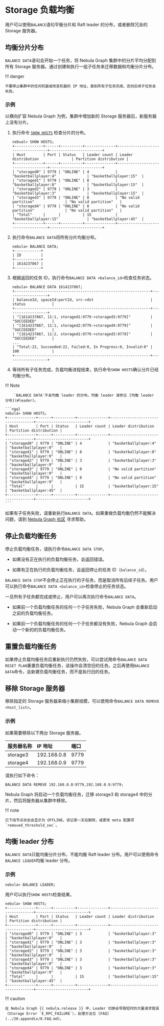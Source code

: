 # Storage 负载均衡

用户可以使用`BALANCE`语句平衡分片和 Raft leader 的分布，或者删除冗余的 Storage 服务器。

## 均衡分片分布

`BALANCE DATA`语句会开始一个任务，将 Nebula Graph 集群中的分片平均分配到所有 Storage 服务器。通过创建和执行一组子任务来迁移数据和均衡分片分布。

!!! danger

    不要停止集群中的任何机器或改变机器的 IP 地址，直到所有子任务完成，否则后续子任务会失败。

### 示例

以横向扩容 Nebula Graph 为例，集群中增加新的 Storage 服务器后，新服务器上没有分片。

1. 执行命令 [`SHOW HOSTS`](../3.ngql-guide/7.general-query-statements/6.show/6.show-hosts.md) 检查分片的分布。

    ```ngql
    nebual> SHOW HOSTS;
    +-------------+------+----------+--------------+-----------------------------------+------------------------+
    | Host        | Port | Status   | Leader count | Leader distribution               | Partition distribution |
    +-------------+------+----------+--------------+-----------------------------------+------------------------+
    | "storaged0" | 9779 | "ONLINE" | 4            | "basketballplayer:4"              | "basketballplayer:15"  |
    | "storaged1" | 9779 | "ONLINE" | 8            | "basketballplayer:8"              | "basketballplayer:15"  |
    | "storaged2" | 9779 | "ONLINE" | 3            | "basketballplayer:3"              | "basketballplayer:15"  |
    | "storaged3" | 9779 | "ONLINE" | 0            | "No valid partition"              | "No valid partition"   |
    | "storaged4" | 9779 | "ONLINE" | 0            | "No valid partition"              | "No valid partition"   |
    | "Total"     |      |          | 15           | "basketballplayer:15"             | "basketballplayer:45"  |
    +-------------+------+----------+--------------+-----------------------------------+------------------------+
    ```

2. 执行命令`BALANCE DATA`将所有分片均衡分布。

    ```ngql
    nebula> BALANCE DATA;
    +------------+
    | ID         |
    +------------+
    | 1614237867 |
    +------------+
    ```

3. 根据返回的任务 ID，执行命令`BALANCE DATA <balance_id>`检查任务状态。

    ```ngql
    nebula> BALANCE DATA 1614237867;
    +--------------------------------------------------------------+-------------------+
    | balanceId, spaceId:partId, src->dst                          | status            |
    +--------------------------------------------------------------+-------------------+
    | "[1614237867, 11:1, storaged1:9779->storaged3:9779]"         | "SUCCEEDED"       |
    | "[1614237867, 11:1, storaged2:9779->storaged4:9779]"         | "SUCCEEDED"       |
    | "[1614237867, 11:2, storaged1:9779->storaged3:9779]"         | "SUCCEEDED"       |
    ...
    | "Total:22, Succeeded:22, Failed:0, In Progress:0, Invalid:0" | 100               |
    +--------------------------------------------------------------+-------------------+
    ```

4. 等待所有子任务完成，负载均衡进程结束，执行命令`SHOW HOSTS`确认分片已经均衡分布。

  !!! Note

        `BALANCE DATA`不会均衡 leader 的分布。均衡 leader 请参见 [均衡 leader 分布](#leader)。

    ```ngql
    nebula> SHOW HOSTS;
    +-------------+------+----------+--------------+-----------------------------------+------------------------+
    | Host        | Port | Status   | Leader count | Leader distribution               | Partition distribution |
    +-------------+------+----------+--------------+-----------------------------------+------------------------+
    | "storaged0" | 9779 | "ONLINE" | 4            | "basketballplayer:4"              | "basketballplayer:9"   |
    | "storaged1" | 9779 | "ONLINE" | 8            | "basketballplayer:8"              | "basketballplayer:9"   |
    | "storaged2" | 9779 | "ONLINE" | 3            | "basketballplayer:3"              | "basketballplayer:9"   |
    | "storaged3" | 9779 | "ONLINE" | 0            | "No valid partition"              | "basketballplayer:9"   |
    | "storaged4" | 9779 | "ONLINE" | 0            | "No valid partition"              | "basketballplayer:9"   |
    | "Total"     |      |          | 15           | "basketballplayer:15"             | "basketballplayer:45"  |
    +-------------+------+----------+--------------+-----------------------------------+------------------------+
    ```

如果有子任务失败，请重新执行`BALANCE DATA`。如果重做负载均衡仍然不能解决问题，请到 [Nebula Graph 社区](https://discuss.nebula-graph.com.cn/) 寻求帮助。

## 停止负载均衡任务

停止负载均衡任务，请执行命令`BALANCE DATA STOP`。

- 如果没有正在执行的负载均衡任务，会返回错误。

- 如果有正在执行的负载均衡任务，会返回停止的任务 ID（`balance_id`）。

`BALANCE DATA STOP`不会停止正在执行的子任务，而是取消所有后续子任务。用户可以执行命令`BALANCE DATA <balance_id>`检查停止的任务状态。

一旦所有子任务都完成或停止，用户可以再次执行命令`BALANCE DATA`。

- 如果前一个负载均衡任务的任何一个子任务失败，Nebula Graph 会重新启动之前的负载均衡任务。

- 如果前一个负载均衡任务的任何一个子任务都没有失败，Nebula Graph 会启动一个新的的负载均衡任务。

## 重置负载均衡任务

如果停止负载均衡任务后重新执行仍然失败，可以尝试用命令`BALANCE DATA RESET PLAN`重置负载均衡任务，该操作会清空旧的任务。之后再使用`BALANCE DATA`命令，会新建负载均衡任务，而不是执行旧的任务。

## 移除 Storage 服务器

移除指定的 Storage 服务器来缩小集群规模，可以使用命令`BALANCE DATA REMOVE <host_list>`。

### 示例

如果需要移除以下两台 Storage 服务器。

|服务器名称|IP 地址|端口|
|:---|:---|:---|
|storage3|192.168.0.8|9779|
|storage4|192.168.0.9|9779|

请执行如下命令：

```ngql
BALANCE DATA REMOVE 192.168.0.8:9779,192.168.0.9:9779;
```

Nebula Graph 将启动一个负载均衡任务，迁移 storage3 和 storage4 中的分片，然后将服务器从集群中移除。

!!! note

    已下线节点状态会显示为 OFFLINE。该记录一天后删除，或更改 meta 配置项 `removed_threshold_sec`。

## 均衡 leader 分布

`BALANCE DATA`只能均衡分片分布，不能均衡 Raft leader 分布。用户可以使用命令`BALANCE LEADER`均衡 leader 分布。

### 示例

```ngql
nebula> BALANCE LEADER;
```

用户可以执行`SHOW HOSTS`检查结果。

```ngql
nebula> SHOW HOSTS;
+-------------+------+----------+--------------+-----------------------------------+------------------------+
| Host        | Port | Status   | Leader count | Leader distribution               | Partition distribution |
+-------------+------+----------+--------------+-----------------------------------+------------------------+
| "storaged0" | 9779 | "ONLINE" | 3            | "basketballplayer:3"              | "basketballplayer:9"   |
| "storaged1" | 9779 | "ONLINE" | 3            | "basketballplayer:3"              | "basketballplayer:9"   |
| "storaged2" | 9779 | "ONLINE" | 3            | "basketballplayer:3"              | "basketballplayer:9"   |
| "storaged3" | 9779 | "ONLINE" | 3            | "basketballplayer:3"              | "basketballplayer:9"   |
| "storaged4" | 9779 | "ONLINE" | 3            | "basketballplayer:3"              | "basketballplayer:9"   |
| "Total"     |      |          | 15           | "basketballplayer:15"             | "basketballplayer:45"  |
+-------------+------+----------+--------------+-----------------------------------+------------------------+
```

!!! caution

    在 Nebula Graph {{ nebula.release }} 中，Leader 切换会导致短时的大量请求错误（Storage Error `E_RPC_FAILURE`），处理方法见 [FAQ](../20.appendix/0.FAQ.md)。
